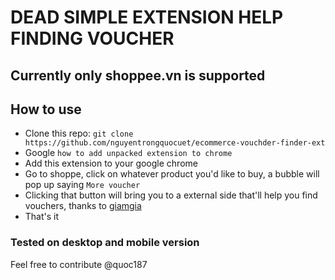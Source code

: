 # DEAD SIMPLE EXTENSION HELP FINDING VOUCHER

## Currently only shoppee.vn is supported

## How to use

* Clone this repo: `git clone https://github.com/nguyentrongquocuet/ecommerce-vouchder-finder-ext`
* Google `how to add unpacked extension to chrome`
* Add this extension to your google chrome
* Go to shoppe, click on whatever product you'd like to buy, a bubble will pop up saying `More voucher`
* Clicking that button will bring you to a external side that'll help you find vouchers, thanks to [giamgia](https://giamgia.to)
* That's it


### Tested on desktop and mobile version

Feel free to contribute
@quoc187